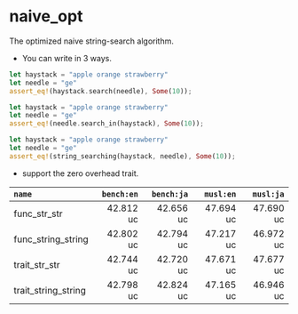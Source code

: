 # naive_opt
The optimized naive string-search algorithm.

* You can write in 3 ways.

```rust
let haystack = "apple orange strawberry"
let needle = "ge"
assert_eq!(haystack.search(needle), Some(10));
```

```rust
let haystack = "apple orange strawberry"
let needle = "ge"
assert_eq!(needle.search_in(haystack), Some(10));
```

```rust
let haystack = "apple orange strawberry"
let needle = "ge"
assert_eq!(string_searching(haystack, needle), Some(10));
```

* support the zero overhead trait.

|         `name`          | `bench:en`  | `bench:ja`  |  `musl:en`  |  `musl:ja`  |
|:------------------------|------------:|------------:|------------:|------------:|
| func_str_str            |   42.812 uc |   42.656 uc |   47.694 uc |   47.690 uc |
| func_string_string      |   42.802 uc |   42.794 uc |   47.217 uc |   46.972 uc |
| trait_str_str           |   42.744 uc |   42.720 uc |   47.671 uc |   47.677 uc |
| trait_string_string     |   42.798 uc |   42.824 uc |   47.165 uc |   46.946 uc |

